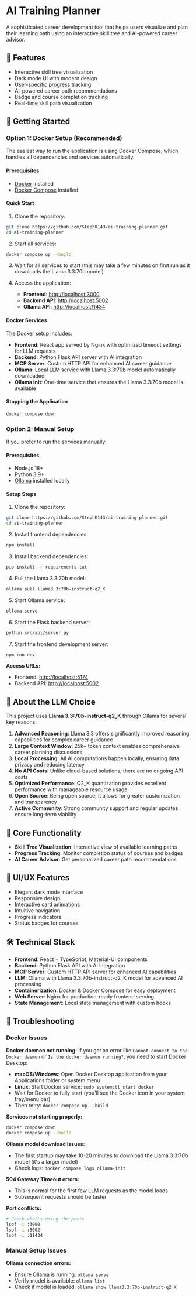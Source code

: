 # AI Training Planner

A sophisticated career development tool that helps users visualize and plan their learning path using an interactive skill tree and AI-powered career advisor.

## 🌟 Features

- Interactive skill tree visualization
- Dark mode UI with modern design
- User-specific progress tracking
- AI-powered career path recommendations
- Badge and course completion tracking
- Real-time skill path visualization

## 🚀 Getting Started

### Option 1: Docker Setup (Recommended)

The easiest way to run the application is using Docker Compose, which handles all dependencies and services automatically.

#### Prerequisites

- [Docker](https://docs.docker.com/get-docker/) installed
- [Docker Compose](https://docs.docker.com/compose/install/) installed

#### Quick Start

1. Clone the repository:

```bash
git clone https://github.com/StephK143/ai-training-planner.git
cd ai-training-planner
```

2. Start all services:

```bash
docker compose up --build
```

3. Wait for all services to start (this may take a few minutes on first run as it downloads the Llama 3.3:70b model)

4. Access the application:
   - **Frontend**: [http://localhost:3000](http://localhost:3000)
   - **Backend API**: [http://localhost:5002](http://localhost:5002)
   - **Ollama API**: [http://localhost:11434](http://localhost:11434)

#### Docker Services

The Docker setup includes:

- **Frontend**: React app served by Nginx with optimized timeout settings for LLM requests
- **Backend**: Python Flask API server with AI integration
- **MCP Server**: Custom HTTP API for enhanced AI career guidance
- **Ollama**: Local LLM service with Llama 3.3:70b model automatically downloaded
- **Ollama Init**: One-time service that ensures the Llama 3.3:70b model is available

#### Stopping the Application

```bash
docker compose down
```

### Option 2: Manual Setup

If you prefer to run the services manually:

#### Prerequisites

- Node.js 18+
- Python 3.9+
- [Ollama](https://ollama.ai) installed locally

#### Setup Steps

1. Clone the repository:

```bash
git clone https://github.com/StephK143/ai-training-planner.git
cd ai-training-planner
```

2. Install frontend dependencies:

```bash
npm install
```

3. Install backend dependencies:

```bash
pip install -r requirements.txt
```

4. Pull the Llama 3.3:70b model:

```bash
ollama pull llama3.3:70b-instruct-q2_K
```

5. Start Ollama service:

```bash
ollama serve
```

6. Start the Flask backend server:

```bash
python src/api/server.py
```

7. Start the frontend development server:

```bash
npm run dev
```

**Access URLs:**

- Frontend: [http://localhost:5174](http://localhost:5174)
- Backend API: [http://localhost:5002](http://localhost:5002)

## 🤖 About the LLM Choice

This project uses **Llama 3.3:70b-instruct-q2_K** through Ollama for several key reasons:

1. **Advanced Reasoning**: Llama 3.3 offers significantly improved reasoning capabilities for complex career guidance
2. **Large Context Window**: 25k+ token context enables comprehensive career planning discussions
3. **Local Processing**: All AI computations happen locally, ensuring data privacy and reducing latency
4. **No API Costs**: Unlike cloud-based solutions, there are no ongoing API costs
5. **Optimized Performance**: Q2_K quantization provides excellent performance with manageable resource usage
6. **Open Source**: Being open source, it allows for greater customization and transparency
7. **Active Community**: Strong community support and regular updates ensure long-term viability

## 🎯 Core Functionality

- **Skill Tree Visualization**: Interactive view of available learning paths
- **Progress Tracking**: Monitor completion status of courses and badges
- **AI Career Advisor**: Get personalized career path recommendations

## 🎨 UI/UX Features

- Elegant dark mode interface
- Responsive design
- Interactive card animations
- Intuitive navigation
- Progress indicators
- Status badges for courses

## 🛠 Technical Stack

- **Frontend**: React + TypeScript, Material-UI components
- **Backend**: Python Flask API with AI integration
- **MCP Server**: Custom HTTP API server for enhanced AI capabilities
- **LLM**: Ollama with Llama 3.3:70b-instruct-q2_K model for advanced AI processing
- **Containerization**: Docker & Docker Compose for easy deployment
- **Web Server**: Nginx for production-ready frontend serving
- **State Management**: Local state management with custom hooks

## 🔧 Troubleshooting

### Docker Issues

**Docker daemon not running:**
If you get an error like `Cannot connect to the Docker daemon` or `Is the docker daemon running?`, you need to start Docker Desktop:

- **macOS/Windows**: Open Docker Desktop application from your Applications folder or system menu
- **Linux**: Start Docker service: `sudo systemctl start docker`
- Wait for Docker to fully start (you'll see the Docker icon in your system tray/menu bar)
- Then retry: `docker compose up --build`

**Services not starting properly:**

```bash
docker compose down
docker compose up --build
```

**Ollama model download issues:**

- The first startup may take 10-20 minutes to download the Llama 3.3:70b model (it's a larger model)
- Check logs: `docker compose logs ollama-init`

**504 Gateway Timeout errors:**

- This is normal for the first few LLM requests as the model loads
- Subsequent requests should be faster

**Port conflicts:**

```bash
# Check what's using the ports
lsof -i :3000
lsof -i :5002
lsof -i :11434
```

### Manual Setup Issues

**Ollama connection errors:**

- Ensure Ollama is running: `ollama serve`
- Verify model is available: `ollama list`
- Check if model is loaded: `ollama show llama3.3:70b-instruct-q2_K`
